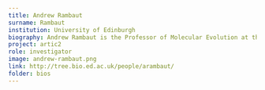 ```yaml
---
title: Andrew Rambaut
surname: Rambaut
institution: University of Edinburgh
biography: Andrew Rambaut is the Professor of Molecular Evolution at the University of Edinburgh. Based in the Institute of Ecology and Evolution he has worked for nearly 30 years on understanding origin and evolution of human and animal viruses.
project: artic2
role: investigator
image: andrew-rambaut.png
link: http://tree.bio.ed.ac.uk/people/arambaut/
folder: bios
---
```

